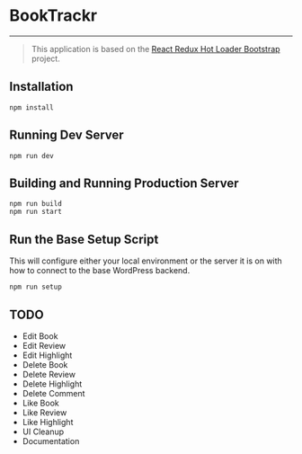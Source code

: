 # BookTrackr
---

> This application is based on the [React Redux Hot Loader Bootstrap](https://github.com/erikras/react-redux-universal-hot-example) project.

## Installation

```
npm install
```

## Running Dev Server

```
npm run dev
```

## Building and Running Production Server

```
npm run build
npm run start
```



## Run the Base Setup Script

This will configure either your local environment or the server it is on with how to connect to the base WordPress backend.

```
npm run setup
```


## TODO

- Edit Book
- Edit Review
- Edit Highlight
- Delete Book
- Delete Review
- Delete Highlight
- Delete Comment
- Like Book
- Like Review
- Like Highlight
- UI Cleanup
- Documentation


